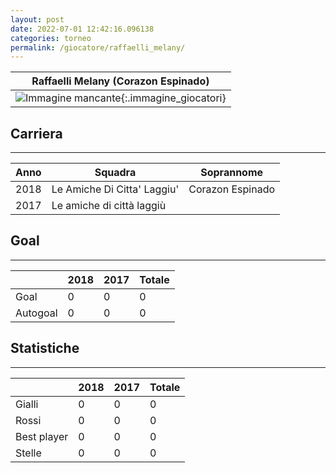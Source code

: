 ```yaml
---
layout: post
date: 2022-07-01 12:42:16.096138
categories: torneo
permalink: /giocatore/raffaelli_melany/
---
```

<link rel='stylesheets' href='./../assets/giocatori.css'>

| Raffaelli Melany (Corazon Espinado) |
|:-----:|
| ![Immagine mancante]('./../../assets/giocatori/raffaelli_melany.png){:.immagine_giocatori} |


## Carriera
----

|Anno|Squadra|Soprannome|
|:---:|---|---|
|2018|Le Amiche Di Citta' Laggiu'|Corazon Espinado|
|2017|Le amiche di città laggiù||


## Goal
----

| |2018|2017| Totale |
|---|---|---|---|
|Goal|0|0|0|
|Autogoal|0|0|0|


## Statistiche
----

| |2018|2017| Totale |
|---|---|---|---|
|Gialli|0|0|0|
|Rossi|0|0|0|
|Best player|0|0|0|
|Stelle|0|0|0|